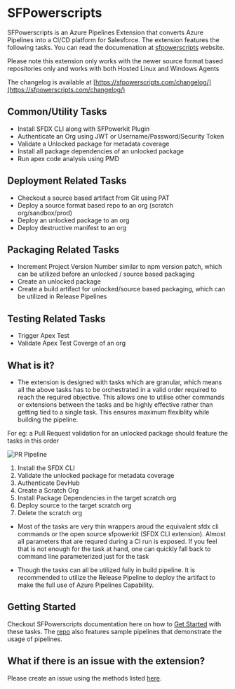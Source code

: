 # SFPowerscripts

SFPowerscripts is an Azure Pipelines Extension that converts Azure Pipelines into a CI/CD platform for Salesforce. The extension features the following tasks. You can read the documenation at  [sfpowerscripts](https://www.sfpowerscripts.com) website.

Please note this extension only works with the newer source format based repositories only and  works with both Hosted Linux and Windows Agents

The changelog is available at [https://sfpowerscripts.com/changelog/](https://sfpowerscripts.com/changelog/)

## Common/Utility Tasks

- Install SFDX CLI along with SFPowerkit Plugin
- Authenticate an Org using JWT or  Username/Password/Security Token
- Validate a Unlocked package for metadata coverage
- Install all package dependencies of an unlocked package
- Run apex code analysis using PMD

## Deployment Related Tasks

- Checkout a source based artifact from Git using PAT
- Deploy a source format based repo to an org (scratch org/sandbox/prod)
- Deploy an unlocked package to an org
- Deploy destructive manifest to an org

## Packaging Related Tasks

- Increment Project Version Number similar to npm version patch, which can be utilized before an unlocked / source based packaging
- Create an unlocked package
- Create a build artifact for unlocked/source based packaging, which can be utilized in Release Pipelines

## Testing Related Tasks

- Trigger Apex Test
- Validate Apex Test Coverge of an org

## What is it?

- The extension is designed with tasks which are granular,  which means all the above tasks has to be orchestrated in a valid order required to reach the required objective.  This allows one to utilise other commands or extensions between the tasks and be highly effective rather than getting tied to a single task. This ensures maximum flexiblity while building the pipeline.

For eg: a Pull Request validation for an unlocked package  should feature the tasks in this order

![PR Pipeline](https://user-images.githubusercontent.com/15088656/64956434-e990ff80-d8cd-11e9-98fd-44847dc29c42.png)

 1. Install the SFDX CLI
 2. Validate the unlocked package for metadata coverage
 3. Authenticate DevHub
 4. Create a Scratch Org
 5. Install Package Dependencies in the target scratch org
 6. Deploy source to the target scratch org
 7. Delete the scratch org

- Most of the tasks are very thin wrappers aroud the equivalent sfdx cli commands or the open source sfpowerkit (SFDX CLI extension). Almost all parameters that are requred during a CI run is exposed. If you feel that is not enough for the task at hand, one can quickly fall back to command line parameterized just for the task

- Though the tasks can all be utilized fully in build pipeline. It is recommended to utilize the Release Pipeline to deploy the artifact to make the full use of Azure Pipelines Capability.

## Getting Started

 Checkout SFPowerscripts documentation here on how to [Get Started](https://sfpowerscripts.com/gettingstarted/) with these tasks. The [repo](https://github.com/azlamsalam/sfpowerscripts/tree/master/SamplePipelines)  also features  sample pipelines that demonstrate the usage of pipelines. 


## What if there is an issue with the extension?

Please create an issue using the methods listed [here](https://sfpowerscripts.com/support/).
 